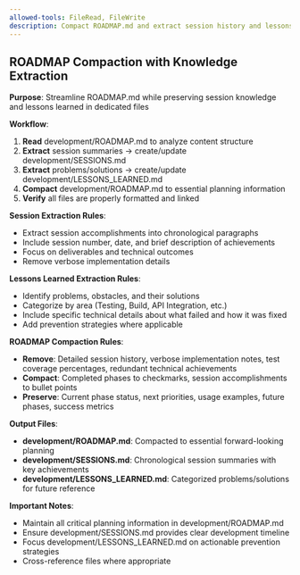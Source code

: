 ```yaml
---
allowed-tools: FileRead, FileWrite
description: Compact ROADMAP.md and extract session history and lessons learned
---
```


## ROADMAP Compaction with Knowledge Extraction

**Purpose**: Streamline ROADMAP.md while preserving session knowledge and lessons learned in dedicated files

**Workflow**:
1. **Read** development/ROADMAP.md to analyze content structure
2. **Extract** session summaries → create/update development/SESSIONS.md
3. **Extract** problems/solutions → create/update development/LESSONS_LEARNED.md  
4. **Compact** development/ROADMAP.md to essential planning information
5. **Verify** all files are properly formatted and linked

**Session Extraction Rules**:
- Extract session accomplishments into chronological paragraphs
- Include session number, date, and brief description of achievements
- Focus on deliverables and technical outcomes
- Remove verbose implementation details

**Lessons Learned Extraction Rules**:
- Identify problems, obstacles, and their solutions
- Categorize by area (Testing, Build, API Integration, etc.)
- Include specific technical details about what failed and how it was fixed
- Add prevention strategies where applicable

**ROADMAP Compaction Rules**:
- **Remove**: Detailed session history, verbose implementation notes, test coverage percentages, redundant technical achievements
- **Compact**: Completed phases to checkmarks, session accomplishments to bullet points
- **Preserve**: Current phase status, next priorities, usage examples, future phases, success metrics

**Output Files**:
- **development/ROADMAP.md**: Compacted to essential forward-looking planning
- **development/SESSIONS.md**: Chronological session summaries with key achievements
- **development/LESSONS_LEARNED.md**: Categorized problems/solutions for future reference

**Important Notes**:
- Maintain all critical planning information in development/ROADMAP.md
- Ensure development/SESSIONS.md provides clear development timeline
- Focus development/LESSONS_LEARNED.md on actionable prevention strategies
- Cross-reference files where appropriate